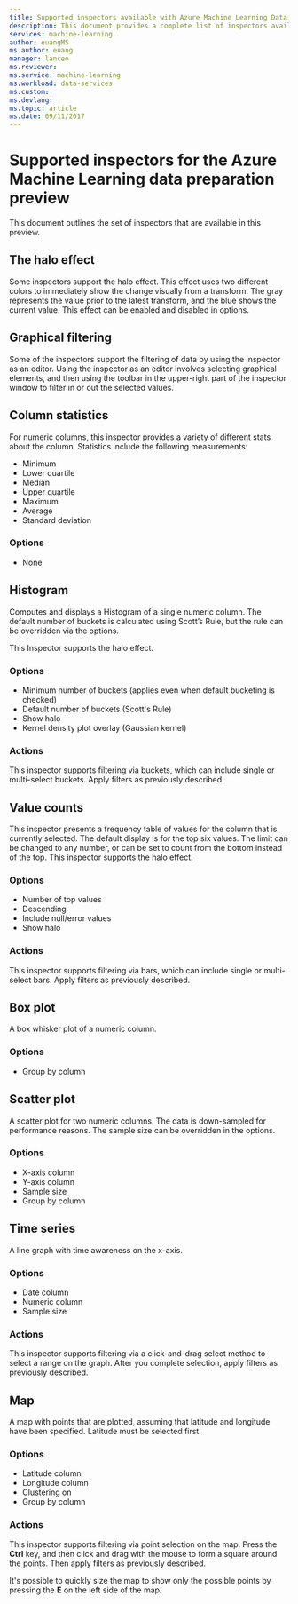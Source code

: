```yaml
---
title: Supported inspectors available with Azure Machine Learning Data Preparation  | Microsoft Docs
description: This document provides a complete list of inspectors available for Azure Machine Learning data preparation
services: machine-learning
author: euangMS
ms.author: euang
manager: lanceo
ms.reviewer: 
ms.service: machine-learning
ms.workload: data-services
ms.custom: 
ms.devlang: 
ms.topic: article
ms.date: 09/11/2017
---
```


# Supported inspectors for the Azure Machine Learning data preparation preview
This document outlines the set of inspectors that are available in this preview.

## The halo effect 
Some inspectors support the halo effect. This effect uses two different colors to immediately show the change visually from a transform. The gray represents the value prior to the latest transform, and the blue shows the current value. This effect can be enabled and disabled in options.

## Graphical filtering 
Some of the inspectors support the filtering of data by using the inspector as an editor. Using the inspector as an editor involves selecting graphical elements, and then using the toolbar in the upper-right part of the inspector window to filter in or out the selected values. 

## Column statistics
For numeric columns, this inspector provides a variety of different stats about the column. Statistics include the following measurements: 
- Minimum
- Lower quartile
- Median
- Upper quartile
- Maximum
- Average
- Standard deviation


### Options 
- None

## Histogram 
Computes and displays a Histogram of a single numeric column. The default number of buckets is calculated using Scott’s Rule, but the rule can be overridden via the options.

This Inspector supports the halo effect.


### Options
- Minimum number of buckets (applies even when default bucketing is checked)
- Default number of buckets (Scott's Rule) 
- Show halo
- Kernel density plot overlay (Gaussian kernel) 


### Actions
This inspector supports filtering via buckets, which can include single or multi-select buckets. Apply filters as previously described.

## Value counts
This inspector presents a frequency table of values for the column that is currently selected. The default display is for the top six values. The limit can be changed to any number, or can be set to count from the bottom instead of the top. This inspector supports the halo effect.

### Options 
- Number of top values
- Descending
- Include null/error values
- Show halo


### Actions 
This inspector supports filtering via bars, which can include single or multi-select bars. Apply filters as previously described.

## Box plot 
A box whisker plot of a numeric column.

### Options 
- Group by column

## Scatter plot
A scatter plot for two numeric columns. The data is down-sampled for performance reasons. The sample size can be overridden in the options.

### Options  
- X-axis column
- Y-axis column
- Sample size
- Group by column


## Time series
A line graph with time awareness on the x-axis.

### Options
- Date column
- Numeric column
- Sample size


### Actions
This inspector supports filtering via a click-and-drag select method to select a range on the graph. After you complete selection, apply filters as previously described.


## Map 
A map with points that are plotted, assuming that latitude and longitude have been specified. Latitude must be selected first.

### Options
- Latitude column
- Longitude column
- Clustering on
- Group by column


### Actions
This inspector supports filtering via point selection on the map. Press the **Ctrl** key, and then click and drag with the mouse to form a square around the points. Then apply filters as previously described.

It's possible to quickly size the map to show only the possible points by pressing the **E** on the left side of the map.
